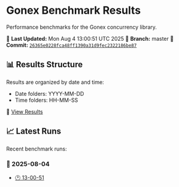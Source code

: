 # Gonex Benchmark Results

Performance benchmarks for the Gonex concurrency library.

📅 **Last Updated:** Mon Aug  4 13:00:51 UTC 2025
🌟 **Branch:** master
🔗 **Commit:** [`26365e0228fca48ff1390a31d9fec2322186be87`](https://github.com/thutasann/gonex/commit/26365e0228fca48ff1390a31d9fec2322186be87)

## 📊 Results Structure

Results are organized by date and time:
- Date folders: YYYY-MM-DD
- Time folders: HH-MM-SS

📁 [View Results](./results/)

## 📈 Latest Runs

Recent benchmark runs:

### 📅 2025-08-04
- [🕐 13-00-51](./results/2025-08-04/13-00-51/)

